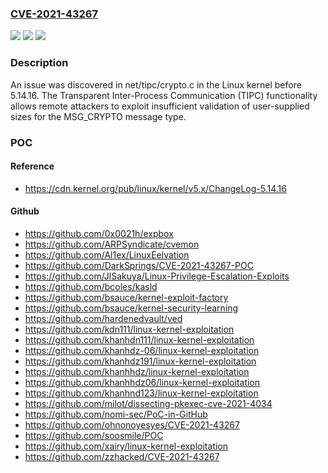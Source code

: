 ### [CVE-2021-43267](https://cve.mitre.org/cgi-bin/cvename.cgi?name=CVE-2021-43267)
![](https://img.shields.io/static/v1?label=Product&message=n%2Fa&color=blue)
![](https://img.shields.io/static/v1?label=Version&message=n%2Fa&color=blue)
![](https://img.shields.io/static/v1?label=Vulnerability&message=n%2Fa&color=brighgreen)

### Description

An issue was discovered in net/tipc/crypto.c in the Linux kernel before 5.14.16. The Transparent Inter-Process Communication (TIPC) functionality allows remote attackers to exploit insufficient validation of user-supplied sizes for the MSG_CRYPTO message type.

### POC

#### Reference
- https://cdn.kernel.org/pub/linux/kernel/v5.x/ChangeLog-5.14.16

#### Github
- https://github.com/0x0021h/expbox
- https://github.com/ARPSyndicate/cvemon
- https://github.com/Al1ex/LinuxEelvation
- https://github.com/DarkSprings/CVE-2021-43267-POC
- https://github.com/JlSakuya/Linux-Privilege-Escalation-Exploits
- https://github.com/bcoles/kasld
- https://github.com/bsauce/kernel-exploit-factory
- https://github.com/bsauce/kernel-security-learning
- https://github.com/hardenedvault/ved
- https://github.com/kdn111/linux-kernel-exploitation
- https://github.com/khanhdn111/linux-kernel-exploitation
- https://github.com/khanhdz-06/linux-kernel-exploitation
- https://github.com/khanhdz191/linux-kernel-exploitation
- https://github.com/khanhhdz/linux-kernel-exploitation
- https://github.com/khanhhdz06/linux-kernel-exploitation
- https://github.com/khanhnd123/linux-kernel-exploitation
- https://github.com/milot/dissecting-pkexec-cve-2021-4034
- https://github.com/nomi-sec/PoC-in-GitHub
- https://github.com/ohnonoyesyes/CVE-2021-43267
- https://github.com/soosmile/POC
- https://github.com/xairy/linux-kernel-exploitation
- https://github.com/zzhacked/CVE-2021-43267

